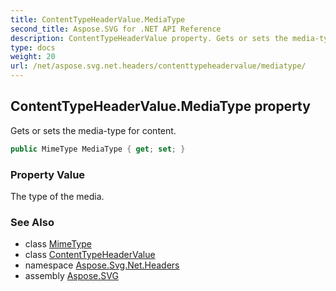 ```yaml
---
title: ContentTypeHeaderValue.MediaType
second_title: Aspose.SVG for .NET API Reference
description: ContentTypeHeaderValue property. Gets or sets the media-type for content
type: docs
weight: 20
url: /net/aspose.svg.net.headers/contenttypeheadervalue/mediatype/
---
```

## ContentTypeHeaderValue.MediaType property

Gets or sets the media-type for content.

```csharp
public MimeType MediaType { get; set; }
```

### Property Value

The type of the media.

### See Also

* class [MimeType](../../../aspose.svg/mimetype/)
* class [ContentTypeHeaderValue](../)
* namespace [Aspose.Svg.Net.Headers](../../contenttypeheadervalue/)
* assembly [Aspose.SVG](../../../)
